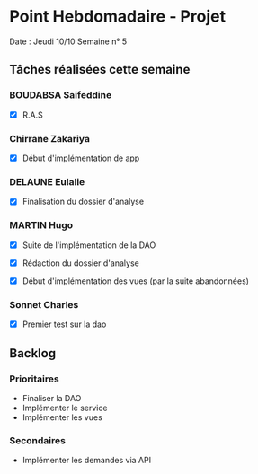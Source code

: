 # Point Hebdomadaire - Projet

Date : Jeudi 10/10
Semaine n° 5

## Tâches réalisées cette semaine


### BOUDABSA Saifeddine
- [x] R.A.S

### Chirrane Zakariya
- [x] Début d'implémentation de app
### DELAUNE Eulalie
- [x] Finalisation du dossier d'analyse

### MARTIN Hugo
- [x] Suite de l'implémentation de la DAO
- [x] Rédaction du dossier d'analyse
- [x] Début d'implémentation des vues (par la suite abandonnées)


### Sonnet Charles
- [x] Premier test sur la dao

## Backlog

### Prioritaires

- Finaliser la DAO
- Implémenter le service
- Implémenter les vues


### Secondaires

- Implémenter les demandes via API
